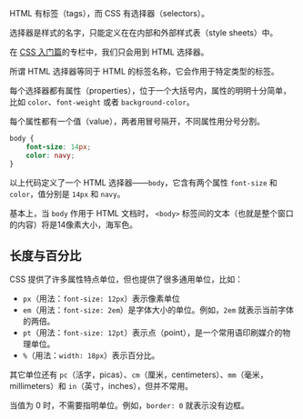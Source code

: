 HTML 有标签（tags），而 CSS 有选择器（selectors）。

选择器是样式的名字，只能定义在在内部和外部样式表（style sheets）中。

在 [CSS 入门篇](https://blog.csdn.net/feelang/category_12029701.html)的专栏中，我们只会用到 HTML 选择器。

所谓 HTML 选择器等同于 HTML 的标签名称，它会作用于特定类型的标签。

每个选择器都有属性（properties），位于一个大括号内，属性的明明十分简单，比如 `color`、`font-weight` 或者 `background-color`。

每个属性都有一个值（value），两者用冒号隔开，不同属性用分号分割。

```css
body {
    font-size: 14px;
    color: navy;
}
```

以上代码定义了一个 HTML 选择器——`body`，它含有两个属性 `font-size` 和 `color`，值分别是 `14px` 和 `navy`。

基本上，当 `body` 作用于 HTML 文档时， `<body>` 标签间的文本（也就是整个窗口的内容）将是14像素大小，海军色。

## 长度与百分比

CSS 提供了许多属性特点单位，但也提供了很多通用单位，比如：

* `px`（用法：`font-size: 12px`）表示像素单位
* `em`（用法：`font-size: 2em`）是字体大小的单位。例如，`2em` 就表示当前字体的两倍。
* `pt`（用法：`font-size: 12pt`）表示点（point），是一个常用语印刷媒介的物理单位。
* `%`（用法：`width: 18px`）表示百分比。

其它单位还有 `pc`（活字，picas）、`cm`（厘米，centimeters）、`mm`（毫米，millimeters）和 `in`（英寸，inches），但并不常用。

当值为 0 时，不需要指明单位。例如，`border: 0` 就表示没有边框。

